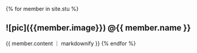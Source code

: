 {% for member in site.stu %}
  <h2> ![pic]({{member.image}}) @{{ member.name }}</h2>
   {{ member.content ｜ markdownify }} 
{% endfor %}
